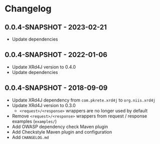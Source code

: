 # Changelog

## 0.0.4-SNAPSHOT - 2023-02-21
- Update dependencies

## 0.0.4-SNAPSHOT - 2022-01-06
- Update XRd4J version to 0.4.0
- Update dependencies

## 0.0.4-SNAPSHOT - 2018-09-09
- Update XRd4J dependency from `com.pkrete.xrd4j` to `org.niis.xrd4j`
- Update XRd4J version to 0.3.0
  - `<request>/<response>` wrappers are no longer used by default
- Remove `<request>/<response>` wrappers from request / response examples (`examples/`)
- Add OWASP dependency check Maven plugin
- Add Checkstyle Maven plugin and configuration
- Add `CHANGELOG.md`